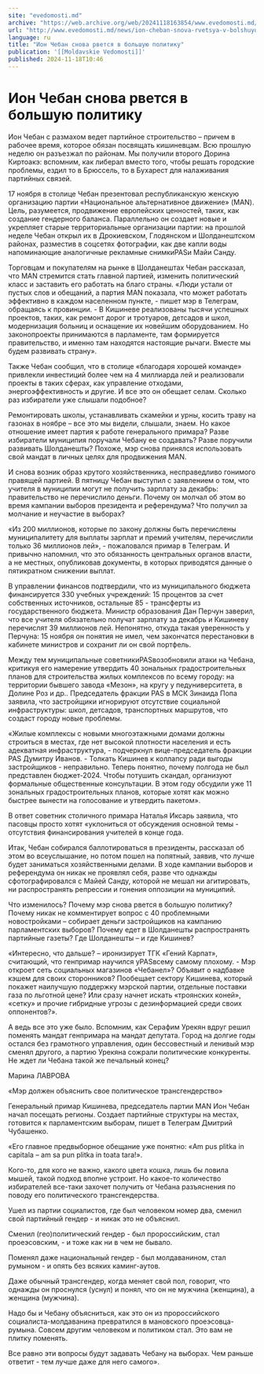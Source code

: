 ```yaml
---
site: "evedomosti.md"
archive: "https://web.archive.org/web/20241118163854/www.evedomosti.md/news/ion-cheban-snova-rvetsya-v-bolshuyu-politiku"
url: "http://www.evedomosti.md/news/ion-cheban-snova-rvetsya-v-bolshuyu-politiku"
language: ru
title: "Ион Чебан снова рвется в большую политику"
publication: '[[Moldavskie Vedomosti]]'
published: 2024-11-18T10:46
---
```


# Ион Чебан снова рвется в большую политику

Ион Чебан с размахом ведет партийное строительство – причем в рабочее время, которое обязан посвящать кишиневцам. Всю прошлую неделю он разъезжал по районам. Мы получили второго Дорина Киртоакэ: вспомним, как либерал вместо того, чтобы решать городские проблемы, ездил то в Брюссель, то в Бухарест для налаживания партийных связей.

17 ноября в столице Чебан презентовал республиканскую женскую организацию партии «Национальное альтернативное движение» (MAN). Цель, разумеется, продвижение европейских ценностей, таких, как создание гендерного баланса. Параллельно он создает новые и укрепляет старые территориальные организации партии: на прошлой неделе Чебан открыл их в Дрокиевском, Глодянском и Шолданештском районах, разместив в соцсетях фотографии, как две капли воды напоминающие аналогичные рекламные снимкиPASи Майи Санду.

Торговцам и покупателям на рынке в Шолданештах Чебан рассказал, что MAN стремится стать главной партией, изменить политический класс и заставить его работать на благо страны. «Люди устали от пустых слов и обещаний, а партия MAN показала, что может работать эффективно в каждом населенном пункте, - пишет мэр в Телеграм, обращаясь к провинции. - В Кишиневе реализованы тысячи успешных проектов, таких, как ремонт дорог и тротуаров, детсадов и школ, модернизация больниц и оснащение их новейшим оборудованием. Но законопроекты принимаются в парламенте, там формируется правительство, и именно там находятся настоящие рычаги. Вместе мы будем развивать страну».

Также Чебан сообщил, что в столице «благодаря хорошей команде» привлекли инвестиций более чем на 4 миллиарда лей и реализовали проекты в таких сферах, как управление отходами, энергоэффективность и другие. И все это он обещает селам. Сколько раз избиратели уже слышали подобное?

Ремонтировать школы, устанавливать скамейки и урны, косить траву на газонах в ноябре – все это мы видели, слышали, знаем. Но какое отношение имеет партия к работе генерального примара? Разве избиратели муниципия поручали Чебану ее создавать? Разве поручили развивать Шолданешты? Похоже, мэр снова принялся использовать свой мандат в личных целях для продвижения МАN.

И снова возник образ крутого хозяйственника, несправедливо гонимого правящей партией. В пятницу Чебан выступил с заявлением о том, что учителя в муниципии могут не получить зарплату за декабрь: правительство не перечислило деньги. Почему он молчал об этом во время кампании выборов президента и референдума? Что получил за молчание и неучастие в выборах?

«Из 200 миллионов, которые по закону должны быть перечислены муниципалитету для выплаты зарплат и премий учителям, перечислили только 36 миллионов лей», - пожаловался примар в Телеграм. И привычно напомнил, что это обязанность центральных органов власти, а не местных, опубликовав документы, в которых приводятся данные о пятикратном снижении выплат.

В управлении финансов подтвердили, что из муниципального бюджета финансируется 330 учебных учреждений: 15 процентов за счет собственных источников, остальные 85 - трансферты из государственного бюджета. Министр образования Дан Перчун заверил, что все учителя обязательно получат зарплату за декабрь и Кишиневу перечислят 39 миллионов лей. Непонятно, откуда такая уверенность у Перчуна: 15 ноября он понятия не имел, чем закончатся перестановки в кабинете министров и сохранит ли он свой портфель.

Между тем муниципальные советникиPASвозобновили атаки на Чебана, критикуя его намерение утвердить 40 зональных градостроительных планов для строительства жилых комплексов по всему городу: на территории бывшего завода «Мезон», на кругу у педуниверситета, в Долине Роз и др.. Председатель фракции PAS в МСК Зинаида Попа заявила, что застройщики игнорируют отсутствие социальной инфраструктуры: школ, детсадов, транспортных маршрутов, что создаст городу новые проблемы.

«Жилые комплексы с новыми многоэтажными домами должны строиться в местах, где нет высокой плотности населения и есть адекватная инфраструктура, - подчеркнул вице-председатель фракции PAS Думитру Иванов. - Толкать Кишинев к коллапсу ради выгоды застройщиков - неправильно. Теперь понятно, почему полгода не был представлен бюджет-2024. Чтобы потушить скандал, организуют формальные общественные консультации. В этом году обсудили уже 11 зональных градостроительных планов, которые хотят как можно быстрее вынести на голосование и утвердить пакетом».

В ответ советник столичного примара Наталья Иксарь заявила, что пасовцы просто хотят «уклониться от обсуждения основной темы - отсутствия финансирования учителей в конце года.

Итак, Чебан собирался баллотироваться в президенты, рассказал об этом во всеуслышание, но потом пошел на попятный, заявив, что лучше будет заниматься хозяйственными делами. В ходе кампании выборов и референдума он никак не проявлял себя, разве что однажды сфотографировался с Майей Санду, которой не мешал ни агитировать, ни распространять репрессии и гонения оппозиции на муниципий.

Что изменилось? Почему мэр снова рвется в большую политику? Почему никак не комментирует вопрос с 40 проблемными новостройками – собирает деньги застройщиков на кампанию парламентских выборов? Почему едет в Шолданешты распространять партийные газеты? Где Шолданешты – и где Кишинев?

«Интересно, что дальше? – иронизирует ТГК «Гений Карпат», считающий, что генпримар научился уPASвсему самому плохому. - Мэр откроет сеть социальных магазинов «Чебанел»? Объявит о надбавке кэшем для своих сторонников? Пообещает сектору Кишинева, который покажет наилучшую поддержку мэрской партии, отдельные поставки газа по льготной цене? Или сразу начнет искать «троянских коней», «сетку» и прочие гибридные угрозы с дезинформацией среди своих оппонентов?».

А ведь все это уже было. Вспомним, как Серафим Урекян вдруг решил поменять мандат генпримара на мандат депутата. Город на долгие годы остался без грамотного управления, один бессовестный и ленивый мэр сменял другого, а партию Урекяна сожрали политические конкуренты. Не ждет ли Чебана такой же печальный конец?

Марина ЛАВРОВА

«Мэр должен объяснить свое политическое трансгендерство»

Генеральный примар Кишинева, председатель партии MAN Ион Чебан начал посещать регионы. Создает партийные структуры на местах, готовится к парламентским выборам, пишет в Телеграм Дмитрий Чубашенко.

«Его главное предвыборное обещание уже понятно: «Am pus plitka in capitala – am sa pun plitka in toata tara!».

Кого-то, для кого не важно, какого цвета кошка, лишь бы ловила мышей, такой подход вполне устроит. Но какое-то количество избирателей все-таки захочет получить от Чебана разъяснения по поводу его политического трансгендерства.

Ушел из партии социалистов, где был человеком номер два, сменил свой партийный гендер - и никак это не объяснил.

Сменил (гео)политический гендер - был пророссийским, стал проеэсовским, - и тоже как ни в чем не бывало.

Поменял даже национальный гендер - был молдаванином, стал румыном - и опять без всяких каминг-аутов.

Даже обычный трансгендер, когда меняет свой пол, говорит, что однажды он проснулся (уснул) и понял, что он не мужчина (женщина), а женщина (мужчина).

Надо бы и Чебану объясниться, как это он из пророссийского социалиста-молдаванина превратился в мановского проеэсовца-румына. Совсем другим человеком и политиком стал. Это вам не плитку поменять.

Все равно эти вопросы будут задавать Чебану на выборах. Чем раньше ответит - тем лучше даже для него самого».